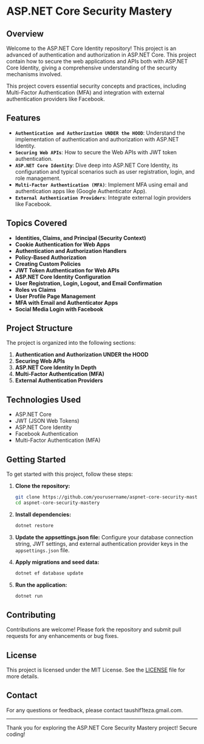 # ASP.NET Core Security Mastery

## Overview

Welcome to the ASP.NET Core Identity repository! This project is an advanced of authentication and authorization in ASP.NET Core. This project contain how to secure the web applications and APIs both with ASP.NET Core Identity, giving a comprehensive understanding of the security mechanisms involved.

This project covers essential security concepts and practices, including Multi-Factor Authentication (MFA) and integration with external authentication providers like Facebook.

## Features

- **`Authentication and Authorization UNDER the HOOD`**: Understand the implementation of authentication and authorization with ASP.NET Identity.
- **`Securing Web APIs`**: How to secure the Web APIs with JWT token authentication.
- **`ASP.NET Core Identity`**: Dive deep into ASP.NET Core Identity, its configuration and typical scenarios such as user registration, login, and role management.
- **`Multi-Factor Authentication (MFA)`**: Implement MFA using email and authentication apps like (Google Authenticator App).
- **`External Authentication Providers`**: Integrate external login providers like Facebook.

## Topics Covered

- **Identities, Claims, and Principal (Security Context)**
- **Cookie Authentication for Web Apps**
- **Authentication and Authorization Handlers**
- **Policy-Based Authorization**
- **Creating Custom Policies**
- **JWT Token Authentication for Web APIs**
- **ASP.NET Core Identity Configuration**
- **User Registration, Login, Logout, and Email Confirmation**
- **Roles vs Claims**
- **User Profile Page Management**
- **MFA with Email and Authenticator Apps**
- **Social Media Login with Facebook**

## Project Structure

The project is organized into the following sections:

1. **Authentication and Authorization UNDER the HOOD**
2. **Securing Web APIs**
3. **ASP.NET Core Identity In Depth**
4. **Multi-Factor Authentication (MFA)**
5. **External Authentication Providers**

## Technologies Used

- ASP.NET Core
- JWT (JSON Web Tokens)
- ASP.NET Core Identity
- Facebook Authentication
- Multi-Factor Authentication (MFA)

## Getting Started

To get started with this project, follow these steps:

1. **Clone the repository:**
    ```bash
    git clone https://github.com/yourusername/aspnet-core-security-mastery.git
    cd aspnet-core-security-mastery
    ```

2. **Install dependencies:**
    ```bash
    dotnet restore
    ```

3. **Update the appsettings.json file:**
    Configure your database connection string, JWT settings, and external authentication provider keys in the `appsettings.json` file.

4. **Apply migrations and seed data:**
    ```bash
    dotnet ef database update
    ```

5. **Run the application:**
    ```bash
    dotnet run
    ```

## Contributing

Contributions are welcome! Please fork the repository and submit pull requests for any enhancements or bug fixes.

## License

This project is licensed under the MIT License. See the [LICENSE](LICENSE) file for more details.

## Contact

For any questions or feedback, please contact taushif1teza.gmail.com.

---

Thank you for exploring the ASP.NET Core Security Mastery project! Secure coding!

